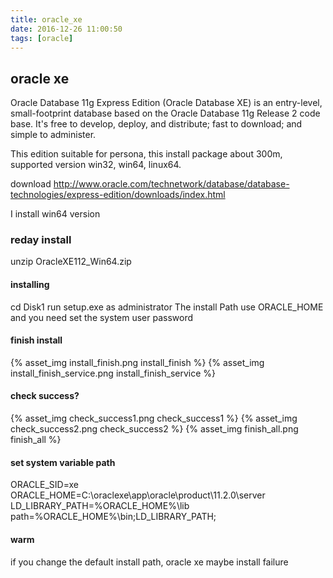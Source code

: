 ```yaml
---
title: oracle_xe
date: 2016-12-26 11:00:50
tags: [oracle]
---
```


## oracle xe
Oracle Database 11g Express Edition (Oracle Database XE) is an entry-level, small-footprint database based on the Oracle Database 11g Release 2 code base.  It's free to develop, deploy, and distribute; fast to download; and simple to administer.

This edition suitable for persona, this install package about 300m, supported version win32, win64, linux64.

download http://www.oracle.com/technetwork/database/database-technologies/express-edition/downloads/index.html

I install win64 version
### reday install
unzip OracleXE112_Win64.zip

#### installing
cd Disk1
run setup.exe as administrator
The install Path use ORACLE_HOME
and you need set the system user password

#### finish install
{% asset_img install_finish.png install_finish %}
{% asset_img install_finish_service.png install_finish_service %}


#### check success?
{% asset_img check_success1.png check_success1 %}
{% asset_img check_success2.png check_success2 %}
{% asset_img finish_all.png finish_all %}

#### set system variable path
ORACLE_SID=xe
ORACLE_HOME=C:\oraclexe\app\oracle\product\11.2.0\server
LD_LIBRARY_PATH=%ORACLE_HOME%\lib
path=%ORACLE_HOME%\bin;LD_LIBRARY_PATH;


#### warm
if you change the default install path, oracle xe maybe install failure
